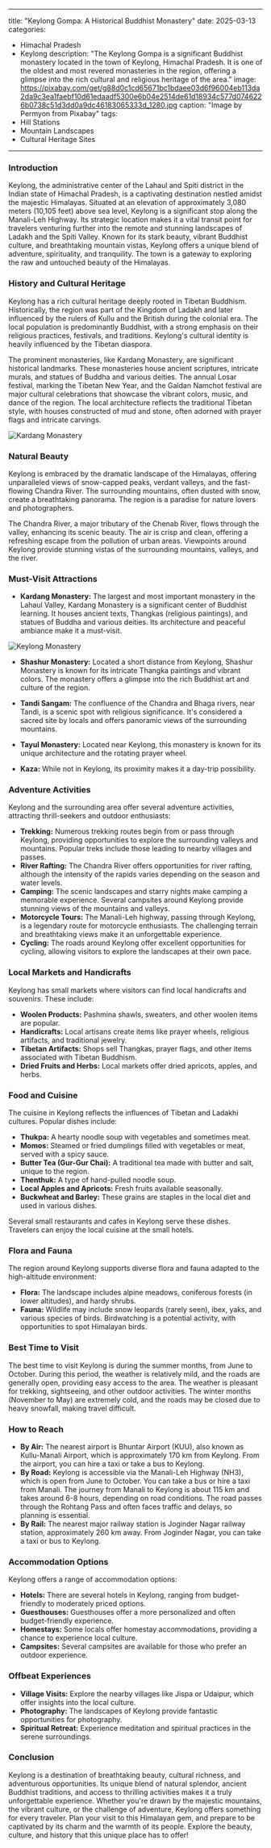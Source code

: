 
---
title: "Keylong Gompa: A Historical Buddhist Monastery"
date: 2025-03-13
categories:
  - Himachal Pradesh
  - Keylong
description: "The Keylong Gompa is a significant Buddhist monastery located in the town of Keylong, Himachal Pradesh. It is one of the oldest and most revered monasteries in the region, offering a glimpse into the rich cultural and religious heritage of the area."
image: https://pixabay.com/get/g88d0c1cd65671bc1bdaee03d6f96004eb113da2da9c3ea1faebf10d61edaadf5300e6b04e2514de61d18934c577d0746226b0738c51d3dd0a9dc46183065333d_1280.jpg
caption: "Image by Permyon from Pixabay"
tags: 
  - Hill Stations
  - Mountain Landscapes
  - Cultural Heritage Sites
---


### **Introduction**

Keylong, the administrative center of the Lahaul and Spiti district in the Indian state of Himachal Pradesh, is a captivating destination nestled amidst the majestic Himalayas. Situated at an elevation of approximately 3,080 meters (10,105 feet) above sea level, Keylong is a significant stop along the Manali-Leh Highway. Its strategic location makes it a vital transit point for travelers venturing further into the remote and stunning landscapes of Ladakh and the Spiti Valley. Known for its stark beauty, vibrant Buddhist culture, and breathtaking mountain vistas, Keylong offers a unique blend of adventure, spirituality, and tranquility. The town is a gateway to exploring the raw and untouched beauty of the Himalayas.

### **History and Cultural Heritage**

Keylong has a rich cultural heritage deeply rooted in Tibetan Buddhism. Historically, the region was part of the Kingdom of Ladakh and later influenced by the rulers of Kullu and the British during the colonial era. The local population is predominantly Buddhist, with a strong emphasis on their religious practices, festivals, and traditions. Keylong's cultural identity is heavily influenced by the Tibetan diaspora.

The prominent monasteries, like Kardang Monastery, are significant historical landmarks. These monasteries house ancient scriptures, intricate murals, and statues of Buddha and various deities. The annual Losar festival, marking the Tibetan New Year, and the Galdan Namchot festival are major cultural celebrations that showcase the vibrant colors, music, and dance of the region. The local architecture reflects the traditional Tibetan style, with houses constructed of mud and stone, often adorned with prayer flags and intricate carvings.

<img src="placeholder_image_Kardang_Monastery.jpg" alt="Kardang Monastery">

### **Natural Beauty**

Keylong is embraced by the dramatic landscape of the Himalayas, offering unparalleled views of snow-capped peaks, verdant valleys, and the fast-flowing Chandra River. The surrounding mountains, often dusted with snow, create a breathtaking panorama. The region is a paradise for nature lovers and photographers.

The Chandra River, a major tributary of the Chenab River, flows through the valley, enhancing its scenic beauty. The air is crisp and clean, offering a refreshing escape from the pollution of urban areas. Viewpoints around Keylong provide stunning vistas of the surrounding mountains, valleys, and the river.

### **Must-Visit Attractions**

*   **Kardang Monastery:** The largest and most important monastery in the Lahaul Valley, Kardang Monastery is a significant center of Buddhist learning. It houses ancient texts, Thangkas (religious paintings), and statues of Buddha and various deities. Its architecture and peaceful ambiance make it a must-visit.

<img src="placeholder_image_Keylong_Monastery.jpg" alt="Keylong Monastery">

*   **Shashur Monastery:** Located a short distance from Keylong, Shashur Monastery is known for its intricate Thangka paintings and vibrant colors. The monastery offers a glimpse into the rich Buddhist art and culture of the region.

*   **Tandi Sangam:** The confluence of the Chandra and Bhaga rivers, near Tandi, is a scenic spot with religious significance. It's considered a sacred site by locals and offers panoramic views of the surrounding mountains.

*   **Tayul Monastery:** Located near Keylong, this monastery is known for its unique architecture and the rotating prayer wheel.

*   **Kaza:** While not in Keylong, its proximity makes it a day-trip possibility.

### **Adventure Activities**

Keylong and the surrounding area offer several adventure activities, attracting thrill-seekers and outdoor enthusiasts:

*   **Trekking:** Numerous trekking routes begin from or pass through Keylong, providing opportunities to explore the surrounding valleys and mountains. Popular treks include those leading to nearby villages and passes.
*   **River Rafting:** The Chandra River offers opportunities for river rafting, although the intensity of the rapids varies depending on the season and water levels.
*   **Camping:** The scenic landscapes and starry nights make camping a memorable experience. Several campsites around Keylong provide stunning views of the mountains and valleys.
*   **Motorcycle Tours:** The Manali-Leh highway, passing through Keylong, is a legendary route for motorcycle enthusiasts. The challenging terrain and breathtaking views make it an unforgettable experience.
*   **Cycling:** The roads around Keylong offer excellent opportunities for cycling, allowing visitors to explore the landscapes at their own pace.

### **Local Markets and Handicrafts**

Keylong has small markets where visitors can find local handicrafts and souvenirs. These include:

*   **Woolen Products:** Pashmina shawls, sweaters, and other woolen items are popular.
*   **Handicrafts:** Local artisans create items like prayer wheels, religious artifacts, and traditional jewelry.
*   **Tibetan Artifacts:** Shops sell Thangkas, prayer flags, and other items associated with Tibetan Buddhism.
*   **Dried Fruits and Herbs:** Local markets offer dried apricots, apples, and herbs.

### **Food and Cuisine**

The cuisine in Keylong reflects the influences of Tibetan and Ladakhi cultures. Popular dishes include:

*   **Thukpa:** A hearty noodle soup with vegetables and sometimes meat.
*   **Momos:** Steamed or fried dumplings filled with vegetables or meat, served with a spicy sauce.
*   **Butter Tea (Gur-Gur Chai):** A traditional tea made with butter and salt, unique to the region.
*   **Thenthuk:** A type of hand-pulled noodle soup.
*   **Local Apples and Apricots:** Fresh fruits available seasonally.
*   **Buckwheat and Barley:** These grains are staples in the local diet and used in various dishes.

Several small restaurants and cafes in Keylong serve these dishes. Travelers can enjoy the local cuisine at the small hotels.

### **Flora and Fauna**

The region around Keylong supports diverse flora and fauna adapted to the high-altitude environment:

*   **Flora:** The landscape includes alpine meadows, coniferous forests (in lower altitudes), and hardy shrubs.
*   **Fauna:** Wildlife may include snow leopards (rarely seen), ibex, yaks, and various species of birds. Birdwatching is a potential activity, with opportunities to spot Himalayan birds.

### **Best Time to Visit**

The best time to visit Keylong is during the summer months, from June to October. During this period, the weather is relatively mild, and the roads are generally open, providing easy access to the area. The weather is pleasant for trekking, sightseeing, and other outdoor activities. The winter months (November to May) are extremely cold, and the roads may be closed due to heavy snowfall, making travel difficult.

### **How to Reach**

*   **By Air:** The nearest airport is Bhuntar Airport (KUU), also known as Kullu-Manali Airport, which is approximately 170 km from Keylong. From the airport, you can hire a taxi or take a bus to Keylong.
*   **By Road:** Keylong is accessible via the Manali-Leh Highway (NH3), which is open from June to October. You can take a bus or hire a taxi from Manali. The journey from Manali to Keylong is about 115 km and takes around 6-8 hours, depending on road conditions. The road passes through the Rohtang Pass and often faces traffic and delays, so planning is essential.
*   **By Rail:** The nearest major railway station is Joginder Nagar railway station, approximately 260 km away. From Joginder Nagar, you can take a taxi or bus to Keylong.

### **Accommodation Options**

Keylong offers a range of accommodation options:

*   **Hotels:** There are several hotels in Keylong, ranging from budget-friendly to moderately priced options.
*   **Guesthouses:** Guesthouses offer a more personalized and often budget-friendly experience.
*   **Homestays:** Some locals offer homestay accommodations, providing a chance to experience local culture.
*   **Campsites:** Several campsites are available for those who prefer an outdoor experience.

### **Offbeat Experiences**

*   **Village Visits:** Explore the nearby villages like Jispa or Udaipur, which offer insights into the local culture.
*   **Photography:** The landscapes of Keylong provide fantastic opportunities for photography.
*   **Spiritual Retreat:** Experience meditation and spiritual practices in the serene surroundings.

### **Conclusion**

Keylong is a destination of breathtaking beauty, cultural richness, and adventurous opportunities. Its unique blend of natural splendor, ancient Buddhist traditions, and access to thrilling activities makes it a truly unforgettable experience. Whether you're drawn by the majestic mountains, the vibrant culture, or the challenge of adventure, Keylong offers something for every traveler. Plan your visit to this Himalayan gem, and prepare to be captivated by its charm and the warmth of its people. Explore the beauty, culture, and history that this unique place has to offer!


